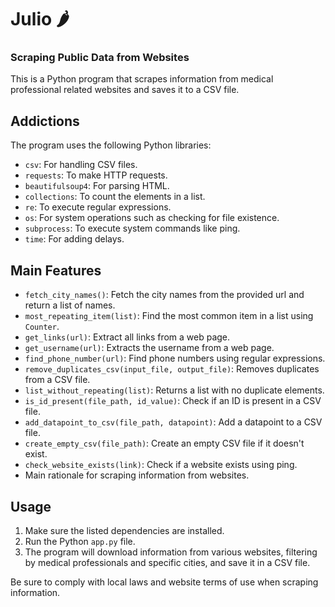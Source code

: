 
# Julio 🌶️

### Scraping Public Data from Websites

This is a Python program that scrapes information from medical professional related websites and saves it to a CSV file.

## Addictions

The program uses the following Python libraries:

- `csv`: For handling CSV files.
- `requests`: To make HTTP requests.
- `beautifulsoup4`: For parsing HTML.
- `collections`: To count the elements in a list.
- `re`: To execute regular expressions.
- `os`: For system operations such as checking for file existence.
- `subprocess`: To execute system commands like ping.
- `time`: For adding delays.

## Main Features

- `fetch_city_names()`: Fetch the city names from the provided url and return a list of names.
- `most_repeating_item(list)`: Find the most common item in a list using `Counter`.
- `get_links(url)`: Extract all links from a web page.
- `get_username(url)`: Extracts the username from a web page.
- `find_phone_number(url)`: Find phone numbers using regular expressions.
- `remove_duplicates_csv(input_file, output_file)`: Removes duplicates from a CSV file.
- `list_without_repeating(list)`: Returns a list with no duplicate elements.
- `is_id_present(file_path, id_value)`: Check if an ID is present in a CSV file.
- `add_datapoint_to_csv(file_path, datapoint)`: Add a datapoint to a CSV file.
- `create_empty_csv(file_path)`: Create an empty CSV file if it doesn't exist.
- `check_website_exists(link)`: Check if a website exists using ping.
- Main rationale for scraping information from websites.

## Usage

1. Make sure the listed dependencies are installed.
2. Run the Python `app.py` file.
3. The program will download information from various websites, filtering by medical professionals and specific cities, and save it in a CSV file.

Be sure to comply with local laws and website terms of use when scraping information.
